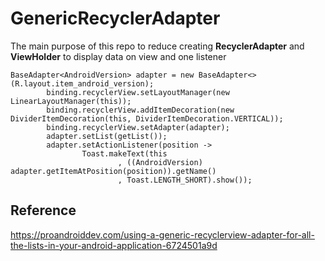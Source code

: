# GenericRecyclerAdapter

The main purpose of this repo to reduce creating **RecyclerAdapter** and **ViewHolder** to display data on view and one listener
```
BaseAdapter<AndroidVersion> adapter = new BaseAdapter<>(R.layout.item_android_version);
        binding.recyclerView.setLayoutManager(new LinearLayoutManager(this));
        binding.recyclerView.addItemDecoration(new DividerItemDecoration(this, DividerItemDecoration.VERTICAL));
        binding.recyclerView.setAdapter(adapter);
        adapter.setList(getList());
        adapter.setActionListener(position ->
                Toast.makeText(this
                        , ((AndroidVersion) adapter.getItemAtPosition(position)).getName()
                        , Toast.LENGTH_SHORT).show());
```

## Reference 
https://proandroiddev.com/using-a-generic-recyclerview-adapter-for-all-the-lists-in-your-android-application-6724501a9d
